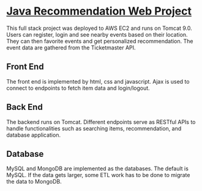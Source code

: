 # [Java Recommendation Web Project](http://35.175.228.215/jupiter/)

This full stack project was deployed to AWS EC2 and runs on Tomcat 9.0. Users can register, login and see nearby events based on their location. They can then favorite events and get personalized recommendation. The event data are gathered from the Ticketmaster API.

## Front End

The front end is implemented by html, css and javascript. Ajax is used to connect to endpoints to fetch item data and login/logout.

## Back End

The backend runs on Tomcat. Different endpoints serve as RESTful APIs to handle functionalities such as searching items, recommendation, and database application. 

## Database

MySQL and MongoDB are implemented as the databases. The default is MySQL. If the data gets larger, some ETL work has to be done to migrate the data to MongoDB.
